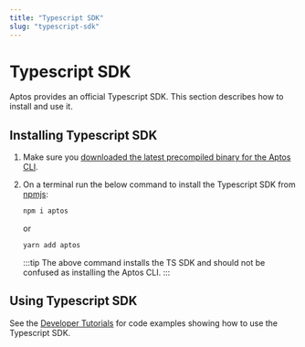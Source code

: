 ```yaml
---
title: "Typescript SDK"
slug: "typescript-sdk"
---
```


# Typescript SDK

Aptos provides an official Typescript SDK. This section describes how to install and use it.

## Installing Typescript SDK

1. Make sure you [downloaded the latest precompiled binary for the Aptos CLI](/cli-tools/aptos-cli-tool/install-aptos-cli/#download-precompiled-binary).
2. On a terminal run the below command to install the Typescript SDK from [npmjs](https://www.npmjs.com/package/aptos):
   ```bash
   npm i aptos
   ```

   or

   ```bash
   yarn add aptos
   ```
   
   :::tip
   The above command installs the TS SDK and should not be confused as installing the Aptos CLI.
   :::

## Using Typescript SDK

See the [Developer Tutorials](/tutorials/index.md) for code examples showing how to use the Typescript SDK.
